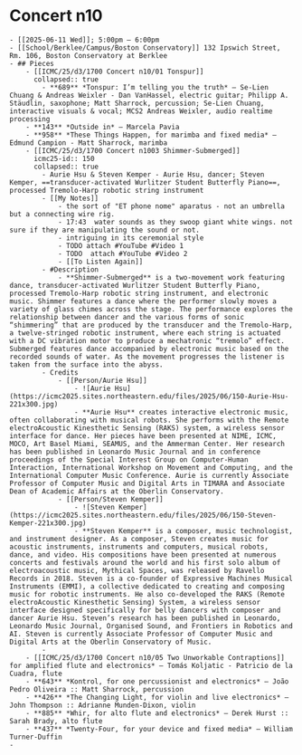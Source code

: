 # Concert n10
	- [[2025-06-11 Wed]]; 5:00pm – 6:00pm
	- [[School/Berklee/Campus/Boston Conservatory]] 132 Ipswich Street, Rm. 106, Boston Conservatory at Berklee
	- ## Pieces
		- [[ICMC/25/d3/1700 Concert n10/01 Tonspur]]
		  collapsed:: true
			- **689** *Tonspur: I’m telling you the truth* — Se-Lien Chuang & Andreas Weixler - Dan VanHassel, electric guitar; Philipp A. Stäudlin, saxophone; Matt Sharrock, percussion; Se-Lien Chuang, interactive visuals & vocal; MCS2 Andreas Weixler, audio realtime processing
		- **143** *Outside in* — Marcela Pavia
		- **958** *These Things Happen, for marimba and fixed media* — Edmund Campion - Matt Sharrock, marimba
		- [[ICMC/25/d3/1700 Concert n1003 Shimmer-Submerged]]
		  icmc25-id:: 150
		  collapsed:: true
			- Aurie Hsu & Steven Kemper - Aurie Hsu, dancer; Steven Kemper, ==transducer-activated Wurlitzer Student Butterfly Piano==, processed Tremolo-Harp robotic string instrument
			- [[My Notes]]
				- the sort of "ET phone nome" aparatus - not an umbrella but a connecting wire rig.
				- 17:43  water sounds as they swoop giant white wings. not sure if they are manipulating the sound or not.
				- intriguing in its ceremonial style
				- TODO attach #YouTube #Video 1
				- TODO  attach #YouTube #Video 2
				- [[To Listen Again]]
			- #Description
				- **Shimmer-Submerged** is a two-movement work featuring dance, transducer-activated Wurlitzer Student Butterfly Piano, processed Tremolo-Harp robotic string instrument, and electronic music. Shimmer features a dance where the performer slowly moves a variety of glass chimes across the stage. The performance explores the relationship between dancer and the various forms of sonic “shimmering” that are produced by the transducer and the Tremolo-Harp, a twelve-stringed robotic instrument, where each string is actuated with a DC vibration motor to produce a mechatronic “tremolo” effect. Submerged features dance accompanied by electronic music based on the recorded sounds of water. As the movement progresses the listener is taken from the surface into the abyss.
			- Credits
				- [[Person/Aurie Hsu]]
					- ![Aurie Hsu](https://icmc2025.sites.northeastern.edu/files/2025/06/150-Aurie-Hsu-221x300.jpg)
					- **Aurie Hsu** creates interactive electronic music, often collaborating with musical robots. She performs with the Remote electroAcoustic Kinesthetic Sensing (RAKS) system, a wireless sensor interface for dance. Her pieces have been presented at NIME, ICMC, MOCO, Art Basel Miami, SEAMUS, and the Ammerman Center. Her research has been published in Leonardo Music Journal and in conference proceedings of the Special Interest Group on Computer-Human Interaction, International Workshop on Movement and Computing, and the International Computer Music Conference. Aurie is currently Associate Professor of Computer Music and Digital Arts in TIMARA and Associate Dean of Academic Affairs at the Oberlin Conservatory.
				- [[Person/Steven Kemper]]
					- ![Steven Kemper](https://icmc2025.sites.northeastern.edu/files/2025/06/150-Steven-Kemper-221x300.jpg)
					- **Steven Kemper** is a composer, music technologist, and instrument designer. As a composer, Steven creates music for acoustic instruments, instruments and computers, musical robots, dance, and video. His compositions have been presented at numerous concerts and festivals around the world and his first solo album of electroacoustic music, Mythical Spaces, was released by Ravello Records in 2018. Steven is a co-founder of Expressive Machines Musical Instruments (EMMI), a collective dedicated to creating and composing music for robotic instruments. He also co-developed the RAKS (Remote electroAcoustic Kinesthetic Sensing) System, a wireless sensor interface designed specifically for belly dancers with composer and dancer Aurie Hsu. Steven’s research has been published in Leonardo, Leonardo Music Journal, Organised Sound, and Frontiers in Robotics and AI. Steven is currently Associate Professor of Computer Music and Digital Arts at the Oberlin Conservatory of Music.
			-
		- [[ICMC/25/d3/1700 Concert n10/05 Two Unworkable Contraptions]] for amplified flute and electronics* — Tomás Koljatic - Patricio de la Cuadra, flute
		- **643** *Kontrol, for one percussionist and electronics* — João Pedro Oliveira :: Matt Sharrock, percussion
		- **426** *The Changing Light, for violin and live electronics* — John Thompson :: Adrianne Munden-Dixon, violin
		- **885** *Whir, for alto flute and electronics* — Derek Hurst :: Sarah Brady, alto flute
		- **437** *Twenty-Four, for your device and fixed media* — William Turner-Duffin
	-